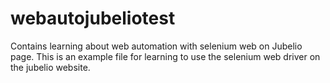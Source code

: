 # webautojubeliotest
Contains learning about web automation with selenium web on Jubelio page.
This is an example file for learning to use the selenium web driver on the jubelio website.
